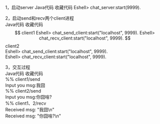 1，启动server 
Java代码  收藏代码 
Eshell> chat_server:start(9999).   
 
 
2，启动send和recv两个client进程  
Java代码  收藏代码 
$$ client1   
Eshell> chat_send_client:start("localhost", 9999).   
Eshell> chat_recv_client:start("localhost", 9999).   
$$ client2   
Eshell> chat_send_client:start("localhost", 9999).   
Eshell> chat_recv_client:start("localhost", 9999).   
  
  
3，交互过程  
Java代码  收藏代码  
%% client1/send    
Input you msg:我囧    
%% client2/send    
Input you msg:你囧啥?    
%% client1、2/recv    
Received msg: "我囧\n"    
Received msg: "你囧啥?\n"    
